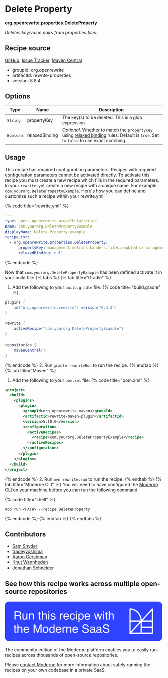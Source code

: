 # Delete Property

**org.openrewrite.properties.DeleteProperty**

_Deletes key/value pairs from properties files._

## Recipe source

[GitHub](https://github.com/openrewrite/rewrite/blob/main/rewrite-properties/src/main/java/org/openrewrite/properties/DeleteProperty.java), [Issue Tracker](https://github.com/openrewrite/rewrite/issues), [Maven Central](https://central.sonatype.com/artifact/org.openrewrite/rewrite-properties/8.8.4/jar)

* groupId: org.openrewrite
* artifactId: rewrite-properties
* version: 8.8.4

## Options

| Type | Name | Description |
| -- | -- | -- |
| `String` | propertyKey | The key(s) to be deleted. This is a glob expression. |
| `Boolean` | relaxedBinding | *Optional*. Whether to match the `propertyKey` using [relaxed binding](https://docs.spring.io/spring-boot/docs/2.5.6/reference/html/features.html#features.external-config.typesafe-configuration-properties.relaxed-binding) rules. Default is `true`. Set to `false`  to use exact matching. |


## Usage

This recipe has required configuration parameters. Recipes with required configuration parameters cannot be activated directly. To activate this recipe you must create a new recipe which fills in the required parameters. In your `rewrite.yml` create a new recipe with a unique name. For example: `com.yourorg.DeletePropertyExample`.
Here's how you can define and customize such a recipe within your rewrite.yml:

{% code title="rewrite.yml" %}
```yaml
---
type: specs.openrewrite.org/v1beta/recipe
name: com.yourorg.DeletePropertyExample
displayName: Delete Property example
recipeList:
  - org.openrewrite.properties.DeleteProperty:
      propertyKey: management.metrics.binders.files.enabled or management.metrics.*
      relaxedBinding: null
```
{% endcode %}

Now that `com.yourorg.DeletePropertyExample` has been defined activate it in your build file:
{% tabs %}
{% tab title="Gradle" %}
1. Add the following to your `build.gradle` file:
{% code title="build.gradle" %}
```groovy
plugins {
    id("org.openrewrite.rewrite") version("6.4.3")
}

rewrite {
    activeRecipe("com.yourorg.DeletePropertyExample")
}

repositories {
    mavenCentral()
}
```
{% endcode %}
2. Run `gradle rewriteRun` to run the recipe.
{% endtab %}
{% tab title="Maven" %}
1. Add the following to your `pom.xml` file:
{% code title="pom.xml" %}
```xml
<project>
  <build>
    <plugins>
      <plugin>
        <groupId>org.openrewrite.maven</groupId>
        <artifactId>rewrite-maven-plugin</artifactId>
        <version>5.10.0</version>
        <configuration>
          <activeRecipes>
            <recipe>com.yourorg.DeletePropertyExample</recipe>
          </activeRecipes>
        </configuration>
      </plugin>
    </plugins>
  </build>
</project>
```
{% endcode %}
2. Run `mvn rewrite:run` to run the recipe.
{% endtab %}
{% tab title="Moderne CLI" %}
You will need to have configured the [Moderne CLI](https://docs.moderne.io/moderne-cli/cli-intro) on your machine before you can run the following command.

{% code title="shell" %}
```shell
mod run <PATH> --recipe DeleteProperty
```
{% endcode %}
{% endtab %}
{% endtabs %}

## Contributors
* [Sam Snyder](mailto:sam@moderne.io)
* [traceyyoshima](mailto:tracey.yoshima@gmail.com)
* [Aaron Gershman](mailto:aegershman@gmail.com)
* [Knut Wannheden](mailto:knut@moderne.io)
* [Jonathan Schnéider](mailto:jkschneider@gmail.com)


## See how this recipe works across multiple open-source repositories

[![Moderne Link Image](/.gitbook/assets/ModerneRecipeButton.png)](https://app.moderne.io/recipes/org.openrewrite.properties.DeleteProperty)

The community edition of the Moderne platform enables you to easily run recipes across thousands of open-source repositories.

Please [contact Moderne](https://moderne.io/product) for more information about safely running the recipes on your own codebase in a private SaaS.
